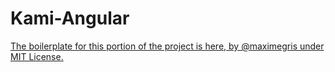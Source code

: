 # Kami-Angular

[The boilerplate for this portion of the project is here, by @maximegris under MIT License.](https://github.com/maximegris/angular-electron)